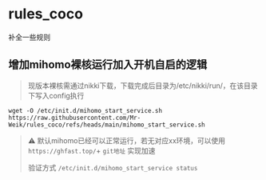 # rules_coco
补全一些规则

## 增加mihomo裸核运行加入开机自启的逻辑
> 现版本裸核需通过nikki下载，下载完成后目录为/etc/nikki/run/，在该目录下写入config执行
```
wget -O /etc/init.d/mihomo_start_service.sh https://raw.githubusercontent.com/Mr-Weik/rules_coco/refs/heads/main/mihomo_start_service.sh
```
> ⚠️ 默认mihomo已经可以正常运行，若无对应xx环境，可以使用 `https://ghfast.top/`+ `git地址` 实现加速
> 
> 验证方式 `/etc/init.d/mihomo_start_service status`
